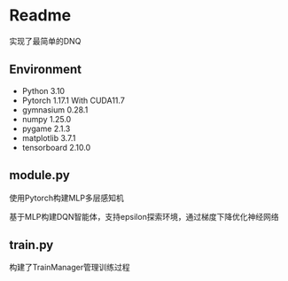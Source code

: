 # Readme

实现了最简单的DNQ

## Environment

- Python 3.10
- Pytorch 1.17.1 With CUDA11.7
- gymnasium 0.28.1
- numpy 1.25.0
- pygame 2.1.3
- matplotlib 3.7.1
- tensorboard 2.10.0

## module.py

使用Pytorch构建MLP多层感知机

基于MLP构建DQN智能体，支持epsilon探索环境，通过梯度下降优化神经网络

## train.py

构建了TrainManager管理训练过程